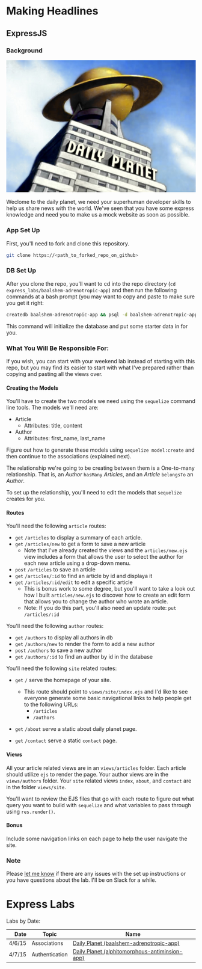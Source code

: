 # Making Headlines
## ExpressJS

### Background

<img src="daily_planet.jpg">

Weclome to the daily planet, we need your superhuman developer skills to help us share news with the world. We've seen that you have some express knowledge and need you to make us a mock website as soon as possible.

### App Set Up

First, you'll need to fork and clone this repository.
```bash
git clone https://<path_to_forked_repo_on_github>
```

### DB Set Up

After you clone the repo, you'll want to cd into the repo directory (`cd express_labs/baalshem-adrenotropic-app`) and then run the following commands at a bash prompt (you may want to copy and paste to make sure you get it right:

```bash
createdb baalshem-adrenotropic-app && psql -d baalshem-adrenotropic-app -a -f baalshem-adrenotropic-db.sql
```

This command will initialize the database and put some starter data in for you.

### What You Will Be Responsible For:

If you wish, you can start with your weekend lab instead of starting with this repo, but you may find its easier to start with what I've prepared rather than copying and pasting all the views over.

#### Creating the Models

You'll have to create the two models we need using the `sequelize` command line tools. The models we'll need are:

  - Article
      + Attributes: title, content
  - Author
      + Attributes: first_name, last_name

Figure out how to generate these models using `sequelize model:create` and then continue to the associations (explained next).

The relationship we're going to be creating between them is a One-to-many relationship. That is, an *Author* `hasMany` *Articles*, and an *Article* `belongsTo` an *Author*.

To set up the relationship, you'll need to edit the models that `sequelize` creates for you.

#### Routes

You'll need the following `article` routes:

* `get`  `/articles` to display a summary of each article.
* `get` `/articles/new` to get a form to save a new article
    - Note that I've already created the views and the `articles/new.ejs` view includes a form that allows the user to select the author for each new article using a drop-down menu.
* `post` `/articles` to save an article
* `get` `/articles/:id` to find an article by id and displaya it
* `get` `/articles/:id/edit` to edit a specific article
    - This is bonus work to some degree, but you'll want to take a look out how I built `articles/new.ejs` to discover how to create an edit form that allows you to change the author who wrote an article.
    - Note: If you do this part, you'll also need an update route:
    `put` `/articles/:id`

You'll need the following `author` routes:

  - `get` `/authors` to display all authors in db
  - `get` `/authors/new` to render the form to add a new author
  - `post` `/authors` to save a new author
  - `get` `/authors/:id` to find an author by id in the database

You'll need the following `site` related routes:

* `get` `/` serve the homepage of your site.
  - This route should point to `views/site/index.ejs` and I'd like to see everyone generate some basic navigational links to help people get to the following URLs:
    + `/articles`
    + `/authors`


* `get` `/about` serve a static about daily planet page.
* `get` `/contact` serve a static `contact` page.

#### Views

All your article related views are in an `views/articles` folder. Each article should utilize `ejs` to render the page. Your author views are in the `views/authors` folder. Your `site` related views `index`, `about`, and `contact` are in the folder `views/site`. 

You'll want to review the EJS files that go with each route to figure out what query you want to build with `sequelize` and what variables to pass through using `res.render()`.


#### Bonus

Include some navigation links on each page to help the user navigate the site.

### Note
Please [let me know](mailto:brett.levenson@ga.co) if there are any issues with the set up instructions or you have questions about the lab. I'll be on Slack for a while.

# Express Labs

Labs by Date:

| Date | Topic | Name |
| ---: | ----- | ----- |
| 4/6/15 | Associations | [Daily Planet (baalshem-adrenotropic-app)](baalshem-adrenotropic-app/README.md) |
| 4/7/15 | Authentication | [Daily Planet (alphitomorphous-antiminsion-app)](alphitomorphous-antiminsion-app/README.md)